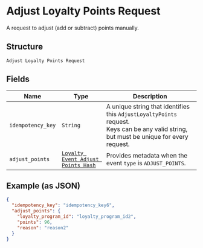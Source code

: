 
# Adjust Loyalty Points Request

A request to adjust (add or subtract) points manually.

## Structure

`Adjust Loyalty Points Request`

## Fields

| Name | Type | Description |
|  --- | --- | --- |
| `idempotency_key` | `String` | A unique string that identifies this `AdjustLoyaltyPoints` request.<br>Keys can be any valid string, but must be unique for every request. |
| `adjust_points` | [`Loyalty Event Adjust Points Hash`](/doc/models/loyalty-event-adjust-points.md) | Provides metadata when the event `type` is `ADJUST_POINTS`. |

## Example (as JSON)

```json
{
  "idempotency_key": "idempotency_key6",
  "adjust_points": {
    "loyalty_program_id": "loyalty_program_id2",
    "points": 96,
    "reason": "reason2"
  }
}
```

